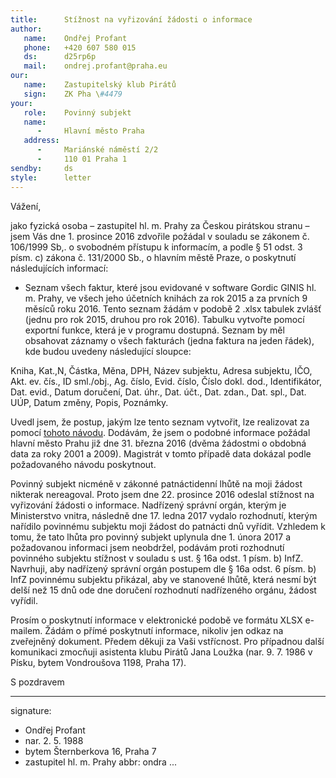 ```yaml
---
title:      Stížnost na vyřizování žádosti o informace
author:
   name:    Ondřej Profant
   phone:   +420 607 580 015
   ds:      d25rp6p
   mail:    ondrej.profant@praha.eu
our:
   name:    Zastupitelský klub Pirátů
   sign:    ZK Pha \#4479
your:
   role:    Povinný subjekt
   name:    
      -     Hlavní město Praha
   address:
      -     Mariánské náměstí 2/2
      -     110 01 Praha 1
sendby:     ds
style:      letter
---
```


Vážení, 

jako fyzická osoba – zastupitel hl. m. Prahy za Českou pirátskou stranu – jsem Vás dne 1. prosince 2016 zdvořile požádal v souladu se zákonem č. 106/1999 Sb,. o svobodném přístupu k informacím, a podle § 51 odst. 3 písm. c) zákona č. 131/2000 Sb., o hlavním městě Praze, o poskytnutí následujících informací:

* Seznam všech faktur, které jsou evidované v software Gordic GINIS hl. m. Prahy, ve všech jeho účetních knihách za rok 2015 a za prvních 9 měsíců roku 2016. Tento seznam žádám v podobě 2 .xlsx tabulek zvlášť (jednu pro rok 2015, druhou pro rok 2016). Tabulku vytvořte pomocí exportní funkce, která je v programu dostupná. Seznam by měl obsahovat záznamy o všech fakturách (jedna faktura na jeden řádek), kde budou uvedeny následující sloupce:

Kniha, Kat.,N, Částka, Měna, DPH, Název subjektu, Adresa subjektu, IČO, Akt. ev. čís., ID sml./obj., Ag. číslo, Evid. číslo, Číslo dokl. dod., Identifikátor, Dat. evid., Datum doručení, Dat. úhr., Dat. účt., Dat. zdan., Dat. spl., Dat. UÚP, Datum změny, Popis, Poznámky.

Uvedl jsem, že postup, jakým lze tento seznam vytvořit, lze realizovat za pomocí [tohoto návodu](https://github.com/pirati-cz/KlubPraha/blob/master/materialy/navod/navod-druhy.md). Dodávám, že jsem o podobné informace požádal hlavní město Prahu již dne 31. března 2016 (dvěma žádostmi o obdobná data za roky 2001 a 2009). Magistrát v tomto případě data dokázal podle požadovaného návodu poskytnout. 

Povinný subjekt nicméně v zákonné patnáctidenní lhůtě na moji žádost nikterak nereagoval. Proto jsem dne 22. prosince 2016 odeslal stížnost na vyřizování žádosti o informace. Nadřízený správní orgán, kterým je Ministerstvo vnitra, následně dne 17. ledna 2017 vydalo rozhodnutí, kterým nařídilo povinnému subjektu moji žádost do patnácti dnů vyřídit. Vzhledem k tomu, že tato lhůta pro povinný subjekt uplynula dne 1. února 2017 a požadovanou informaci jsem neobdržel, podávám proti rozhodnutí povinného subjektu stížnost v souladu s ust. § 16a odst. 1 písm. b) InfZ. Navrhuji, aby nadřízený správní orgán postupem dle § 16a odst. 6 písm. b) InfZ povinnému subjektu přikázal, aby ve stanovené lhůtě, která nesmí být delší než 15 dnů ode dne doručení rozhodnutí nadřízeného orgánu, žádost vyřídil.

Prosím o poskytnutí informace v elektronické podobě ve formátu XLSX e-mailem. Žádám o přímé poskytnutí informace, nikoliv jen odkaz na zveřejněný dokument. Předem děkuji za Vaši vstřícnost. Pro případnou další komunikaci zmocňuji asistenta klubu Pirátů Jana Loužka (nar. 9. 7. 1986 v Písku, bytem Vondroušova 1198, Praha 17). 

S pozdravem

---
signature: 
  - Ondřej Profant
  - nar. 2. 5. 1988
  - bytem Šternberkova 16, Praha 7
  - zastupitel hl. m. Prahy
abbr:       ondra
...
